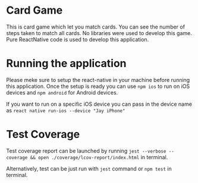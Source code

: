 # Card Game
This is card game which let you match cards. You can see the number of steps taken to match all cards. No libraries were used to develop this game. Pure ReactNative code is used to develop this application.

# Running the application
Please meke sure to setup the react-native in your machine before running this application. Once the setup is ready you can use `npm ios` to run on iOS devices and `npm android` for Android devices.

If you want to run on a specific iOS device you can pass in the device name as `react native run-ios --device "Jay iPhone"`

# Test Coverage
Test coverage report can be launched by running `jest --verbose --coverage && open ./coverage/lcov-report/index.html` in terminal.

Alternatively, test can be just run with `jest` command or `npm test` in terminal.
